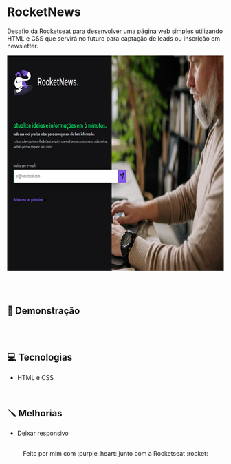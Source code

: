 # RocketNews


Desafio da Rocketseat para desenvolver uma página web simples utilizando HTML e CSS que servirá no futuro para captação de leads ou inscrição em newsletter.
<br>



<p align ="left">
    <img width = "800" height = "500" src= "assets/rocket-news.png">
<p>

<br>
 
<br>


  
##  :rocket: Demonstração

<br>



<br>

## :computer: Tecnologias 

- HTML e CSS
 
<br>

## :screwdriver: Melhorias

- Deixar responsivo

##

<p align ="center">Feito por mim com :purple_heart: junto com a Rocketseat :rocket: </p>

